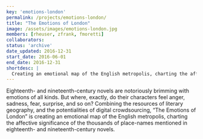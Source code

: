 ```yaml
---
key: 'emotions-london'
permalink: /projects/emotions-london/
title: "The Emotions of London"
image: /assets/images/emotions-london.jpg
members: [rheuser, zfrank, fmoretti]
collaborators:
status: 'archive'
date_updated: 2016-12-31
start_date: 2016-06-01
end_date: 2016-12-31
shortdesc: |
  Creating an emotional map of the English metropolis, charting the affective significance of place-names mentioned in 18th & 19th century novels
---
```


Eighteenth- and nineteenth-century novels are notoriously brimming with emotions of all kinds. But where, exactly, do their characters feel anger, sadness, fear, surprise, and so on? Combining the resources of literary geography, and the potentialities of digital crowdsourcing, “The Emotions of London” is creating an emotional map of the English metropolis, charting the affective significance of the thousands of place-names mentioned in eighteenth- and nineteenth-century novels.